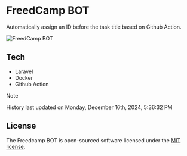 # FreedCamp BOT

Automatically assign an ID before the task title based on Github Action.

![FreedCamp BOT](https://repository-images.githubusercontent.com/737932867/7d34798b-2680-471c-b089-a78a718d3d6a)

## Tech

- Laravel
- Docker
- Github Action

> [!NOTE]  
> History last updated on Monday, December 16th, 2024, 5:36:32 PM

## License

The Freedcamp BOT is open-sourced software licensed under the [MIT license](https://opensource.org/licenses/MIT).
